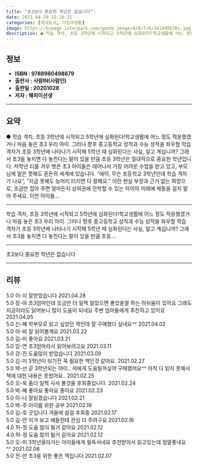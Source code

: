 ```yaml
---
title: "초3보다 중요한 학년은 없습니다"
date: 2021-04-29 15:10:31
categories: [국내도서, 가정과생활]
image: https://bimage.interpark.com/goods_image/8/8/7/6/341948876s.jpg
description: ● 학습 격차, 초등 3학년에 시작되고 5학년에 심화된다!학교생활에 어느 정도 적응했겠거니 마음 놓은 초3 우리 아이. 그러나 향후 중고등학교 성적과 수능 성적을 좌우할 학습 격차가 초등 3학년에 나타나기 시작해 5학년 때 심화된다는 사실, 알고 계십니까? 그래서 초3을 놓치면 다 놓
---
```


## **정보**

- **ISBN : 9788960498679**
- **출판사 : 사람IN(사람인)**
- **출판일 : 20201028**
- **저자 : 해피이선생**

------



## **요약**

●  학습 격차, 초등 3학년에 시작되고 5학년에 심화된다!학교생활에 어느 정도 적응했겠거니 마음 놓은 초3 우리 아이. 그러나 향후 중고등학교 성적과 수능 성적을 좌우할 학습 격차가 초등 3학년에 나타나기 시작해 5학년 때 심화된다는 사실, 알고 계십니까? 그래서 초3을 놓치면 다 놓친다는 말이 있을 만큼 초등 3학년은 절대적으로 중요한 학년입니다. 저학년 티를 겨우 벗은 초3 아이들은 태어나서 가장 어려운 수업을 받고 있고, 부모님께 말은 못해도 혼돈의 세계에 있습니다. “에이, 무슨 초등학교 3학년인데 학습 격차가 나요”, “지금 못해도 늦머리 터지면 다 잘해요.” 이런 현실 부정과 근거 없는 희망으로, 조금만 잡아 주면 얼마든지 상위권에 안착할 수 있는 아이의 미래에 제동을 걸지 말아 주세요. 이런 아이들...

------

학습 격차, 초등 3학년에 시작되고 5학년에 심화된다!학교생활에 어느 정도 적응했겠거니 마음 놓은 초3 우리 아이. 그러나 향후 중고등학교 성적과 수능 성적을 좌우할 학습 격차가 초등 3학년에 나타나기 시작해 5학년 때 심화된다는 사실, 알고 계십니까? 그래서 초3을 놓치면 다 놓친다는 말이 있을 만큼 초등... 

------


초3보다 중요한 학년은 없습니다 

------


## **리뷰** 

5.0 이-지 잘받았습니다  2021.04.28 <br/>5.0 정-아 초3엄마인데 조금만 더 일찍 알았으면 좋았을껄 하는 아쉬움이 있어요
그래도 지금이라도 읽어보니 많이 도움이 되네요
주변 엄마들에게 추천하고 있어요 2021.04.05 <br/>5.0 신-혜 학부모로 읽고 싶었던 책인데 잘 구매했다 싶네요^^ 2021.04.02 <br/>5.0 이-비 잘 읽어볼게요 2021.03.22 <br/>5.0 김-미 좋아요 2021.03.21 <br/>5.0 임-연 초3엄마라서 읽어보려고요 2021.03.11 <br/>5.0 강-진 도움많이 받았습니다 2021.03.09 <br/>5.0 김-미 3학년이 되기전 꼭 필요한 책인것 같아요. 2021.02.27 <br/>5.0 박-선 곧 3학년되는 아이.. 저에게 도움될까싶어 구매했어요^^ 아직 다 읽지 못해서 책에 대한 내용은 못썼어요.. 2021.02.25 <br/>5.0 오-욱 좀더 일찍 사서 볼것을 후회중입니다. 2021.02.24 <br/>5.0 박-혜 좋아요 좋아요 좋아요 2021.02.23 <br/>5.0 이-나 잘읽겠습니다 2021.02.21 <br/>5.0 박-주 아이를 위한 공부 2021.02.19 <br/>5.0 김-호 굿입니다 겨울에 살걸 후회중 2021.02.17 <br/>5.0 김-안 이거 보고 얘들한테 관심 더 주려구요 2021.02.16 <br/>4.0 허-정 도움 많이 될거 같아요 2021.02.12 <br/>4.0 허-정 도움 많이 될거 같아요 2021.02.12 <br/>5.0 오-미 3학년올라가는 아이들에게 필독서네요 추천받아서 읽고있는데 정말좋네요 ^^ 2021.02.08 <br/>5.0 전-만 초3을 위한 좋은 책입니다 2021.02.07 <br/>